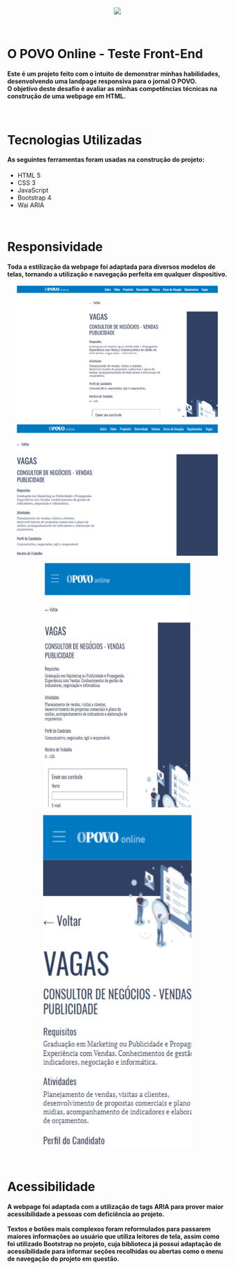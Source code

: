 <br>
<p align=center>
 <img src="https://github.com/Isaac0liveira/opovo-teste-frontend-readme/blob/master/assets/o-povo-online-readme.png">
 </p>
<br>
<h1> O POVO Online - Teste Front-End </h1>
<h4> Este é um projeto feito com o intuito de demonstrar minhas habilidades, desenvolvendo uma landpage responsiva para o jornal O POVO. <br>
     O objetivo deste desafio é avaliar as minhas competências técnicas na construção de uma webpage em HTML. </h4>
<br> 
<h1> Tecnologias Utilizadas </h1>
<h4> As seguintes ferramentas foram usadas na construção do projeto: </h4>
<ul>
     <li> HTML 5 </li>
     <li> CSS 3 </li>
     <li> JavaScript </li>
     <li> Bootstrap 4 </li>
     <li> Wai ARIA </li>
</ul>
<br>
<h1> Responsividade </h1>
<h4> Toda a estilização da webpage foi adaptada para diversos modelos de telas, tornando a utilização e navegação perfeita em qualquer dispositivo. </h4>
<p align=center>
 <img src="https://github.com/Isaac0liveira/opovo-teste-frontend/blob/master/assets/responsive-1.png" width="460" height="300">
 </p>
 <p align=center>
 <img src="https://github.com/Isaac0liveira/opovo-teste-frontend/blob/master/assets/responsive-2.png" width="460" height="300">
 </p>
 <p align=center>
 <img src="https://github.com/Isaac0liveira/opovo-teste-frontend/blob/master/assets/responsive-3.png" width="333" height="559">
 </p>
 <p align=center>
 <img src="https://github.com/Isaac0liveira/opovo-teste-frontend/blob/master/assets/responsive-4.png" width="340" height="759">
 </p>
 <br>
 <h1> Acessibilidade </h1>
 <h4> A webpage foi adaptada com a utilização de tags ARIA para prover maior acessibilidade a pessoas com deficiência ao projeto. <br> <br>
      Textos e botões mais complexos foram reformulados para passarem maiores informações ao usuário que utiliza leitores de tela, assim como foi utilizado Bootstrap no projeto,  cuja biblioteca já possui adaptação de acessibilidade para informar seções recolhidas ou abertas como o menu de navegação do projeto em questão. </h4>
